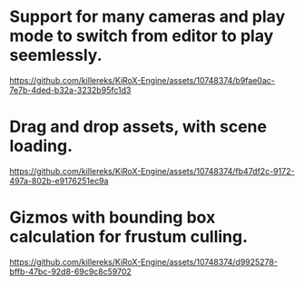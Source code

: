 # Support for many cameras and play mode to switch from editor to play seemlessly.
https://github.com/killereks/KiRoX-Engine/assets/10748374/b9fae0ac-7e7b-4ded-b32a-3232b95fc1d3

# Drag and drop assets, with scene loading.

https://github.com/killereks/KiRoX-Engine/assets/10748374/fb47df2c-9172-497a-802b-e9176251ec9a

# Gizmos with bounding box calculation for frustum culling.

https://github.com/killereks/KiRoX-Engine/assets/10748374/d9925278-bffb-47bc-92d8-69c9c8c59702

